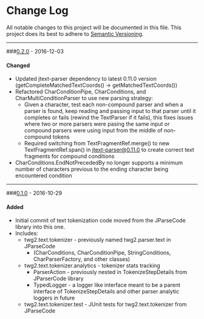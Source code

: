 # Change Log
All notable changes to this project will be documented in this file.
This project does its best to adhere to [Semantic Versioning](http://semver.org/).


--------
###[0.2.0](N/A) - 2016-12-03
#### Changed
* Updated jtext-parser dependency to latest 0.11.0 version (getCompleteMatchedTextCoords() -> getMatchedTextCoords())
* Refactored CharConditionPipe, CharConditions, and CharMultiConditionParser to use new parsing strategy:
  * Given a character, test each non-compound parser and when a parser is found, keep reading and passing input to that parser until it completes or fails (rewind the TextParser if it fails), this fixes issues where two or more parsers were pasing the same input or compound parsers were using input from the middle of non-compound tokens
  * Required switching from TextFragmentRef.merge() to new TextFragmentRef.span() in jtext-parser@0.11.0 to create correct text fragments for compound conditions
* CharConditions.EndNotPrecededBy no longer supports a minimum number of characters previous to the ending character being encountered condition


--------
###[0.1.0](https://github.com/TeamworkGuy2/JTextTokenizer/commit/d012885b65b3cd044e280dde4fdd0a1231d1be3a) - 2016-10-29
#### Added
* Initial commit of text tokenization code moved from the JParseCode library into this one.
* Includes:
  * twg2.text.tokenizer - previously named twg2.parser.text in JParseCode
    * (CharConditions, CharConditionPipe, StringConditions, CharParserFactory, and other classes)
  * twg2.text.tokenizer.analytics - tokenizer stats tracking
    * ParserAction - previously nested in TokenizeStepDetails from JParserCode library
	* TypedLogger - a logger like interface meant to be a parent interface of TokenizeStepDetails and other parser analytic loggers in future
  * twg2.text.tokenizer.test - JUnit tests for twg2.text.tokenizer from JParseCode

